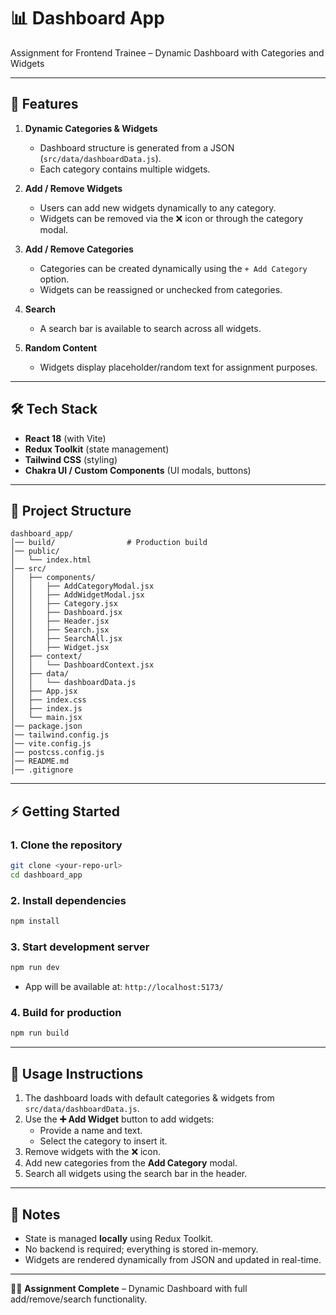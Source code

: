# 📊 Dashboard App

Assignment for Frontend Trainee – Dynamic Dashboard with Categories and Widgets

---

## 🚀 Features
1. **Dynamic Categories & Widgets**
   - Dashboard structure is generated from a JSON (`src/data/dashboardData.js`).
   - Each category contains multiple widgets.

2. **Add / Remove Widgets**
   - Users can add new widgets dynamically to any category.
   - Widgets can be removed via the ❌ icon or through the category modal.

3. **Add / Remove Categories**
   - Categories can be created dynamically using the `+ Add Category` option.
   - Widgets can be reassigned or unchecked from categories.

4. **Search**
   - A search bar is available to search across all widgets.

5. **Random Content**
   - Widgets display placeholder/random text for assignment purposes.

---

## 🛠️ Tech Stack
- **React 18** (with Vite)
- **Redux Toolkit** (state management)
- **Tailwind CSS** (styling)
- **Chakra UI / Custom Components** (UI modals, buttons)

---

## 📂 Project Structure
```
dashboard_app/
│── build/                # Production build
│── public/
│   └── index.html
│── src/
│   ├── components/
│   │   ├── AddCategoryModal.jsx
│   │   ├── AddWidgetModal.jsx
│   │   ├── Category.jsx
│   │   ├── Dashboard.jsx
│   │   ├── Header.jsx
│   │   ├── Search.jsx
│   │   ├── SearchAll.jsx
│   │   ├── Widget.jsx
│   ├── context/
│   │   └── DashboardContext.jsx
│   ├── data/
│   │   └── dashboardData.js
│   ├── App.jsx
│   ├── index.css
│   ├── index.js
│   └── main.jsx
│── package.json
│── tailwind.config.js
│── vite.config.js
│── postcss.config.js
│── README.md
│── .gitignore
```

---

## ⚡ Getting Started

### 1. Clone the repository
```bash
git clone <your-repo-url>
cd dashboard_app
```

### 2. Install dependencies
```bash
npm install
```

### 3. Start development server
```bash
npm run dev
```
- App will be available at: `http://localhost:5173/`

### 4. Build for production
```bash
npm run build
```

---

## 📝 Usage Instructions
1. The dashboard loads with default categories & widgets from `src/data/dashboardData.js`.
2. Use the **➕ Add Widget** button to add widgets:
   - Provide a name and text.
   - Select the category to insert it.
3. Remove widgets with the ❌ icon.
4. Add new categories from the **Add Category** modal.
5. Search all widgets using the search bar in the header.

---

## 📖 Notes
- State is managed **locally** using Redux Toolkit.
- No backend is required; everything is stored in-memory.
- Widgets are rendered dynamically from JSON and updated in real-time.

---

👨‍💻 **Assignment Complete** – Dynamic Dashboard with full add/remove/search functionality.


